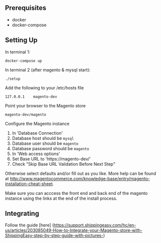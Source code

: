## Prerequisites
* docker
* docker-compose

## Setting Up
In terminal 1:
```
docker-compose up
```

In terminal 2 (after magento & mysql start):
```
./setup
```

Add the following to your /etc/hosts file
```
127.0.0.1    magento-dev
```

Point your browser to the Magento store
```
magento-dev/magento
```

Configure the Magento instance

1. In 'Database Connection'
  1. Database host should be ```mysql```
  1. Database user should be ```magento```
  1. Database password should be ```magento```
2. In 'Web access options'
  1. Set Base URL to 'https://magento-dev/'
  1. Check "Skip Base URL Validation Before Next Step"

Otherwise select defaults and/or fill out as you like.  More help can be found at http://www.magentocommerce.com/knowledge-base/entry/magento-installation-cheat-sheet.

Make sure you can acccess the front end and back end of the magento instance using the links at the end of the install process.

## Integrating
Follow the guide [here] (https://support.shippingeasy.com/hc/en-us/articles/203085049-How-to-Integrate-your-Magento-store-with-ShippingEasy-step-by-step-guide-with-pictures-)
